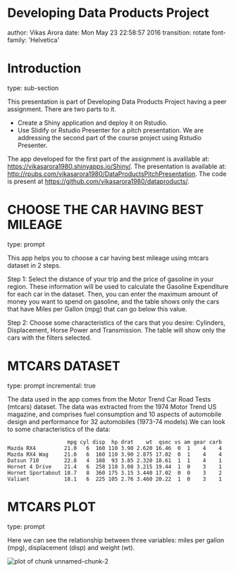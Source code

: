 Developing Data Products Project
=======================================================
author: Vikas Arora
date: Mon May 23 22:58:57 2016
transition: rotate
font-family: 'Helvetica'

Introduction
========================================================
type: sub-section

This presentation is part of Developing Data Products Project having a peer assignment. There are two parts to it.
- Create a Shiny application and deploy it on Rstudio.
- Use Slidify or Rstudio Presenter for a pitch presentation.
We are addressing the second part of the course project using Rstudio Presenter.

The app developed for the first part of the assignment is avalilable at: https://vikasarora1980.shinyapps.io/Shiny/.
The presentation is available at:
http://rpubs.com/vikasarora1980/DataProductsPitchPresentation.
The code is present at
https://github.com/vikasarora1980/dataproducts/.


CHOOSE THE CAR HAVING BEST MILEAGE
========================================================
type: prompt

This app helps you to choose a car having best mileage using mtcars dataset in 2 steps.

Step 1: Select the distance of your trip and the price of gasoline in your region. These information will be used to calculate the Gasoline Expenditure for each car in the dataset. Then, you can enter the maximum amount of money you want to spend on gasoline, and the table shows only the cars that have Miles per Gallon (mpg) that can go below this value.

Step 2: Choose some characteristics of the cars that you desire: Cylinders, Displacement, Horse Power and Transmission. The table will show only the cars with the filters selected.

MTCARS DATASET
========================================================
type: prompt
incremental: true

The data used in the app comes from the Motor Trend Car Road Tests (mtcars) dataset. The data was extracted from the 1974 Motor Trend US magazine, and comprises fuel consumption and 10 aspects of automobile design and performance for 32 automobiles (1973-74 models).We can look to some characteristics of the data:


```
                   mpg cyl disp  hp drat    wt  qsec vs am gear carb
Mazda RX4         21.0   6  160 110 3.90 2.620 16.46  0  1    4    4
Mazda RX4 Wag     21.0   6  160 110 3.90 2.875 17.02  0  1    4    4
Datsun 710        22.8   4  108  93 3.85 2.320 18.61  1  1    4    1
Hornet 4 Drive    21.4   6  258 110 3.08 3.215 19.44  1  0    3    1
Hornet Sportabout 18.7   8  360 175 3.15 3.440 17.02  0  0    3    2
Valiant           18.1   6  225 105 2.76 3.460 20.22  1  0    3    1
```

MTCARS PLOT
========================================================
type: prompt

Here we can see the relationship between three variables: miles per gallon (mpg), displacement (disp) and weight (wt).

![plot of chunk unnamed-chunk-2](DataProdAssignment-figure/unnamed-chunk-2-1.png)
